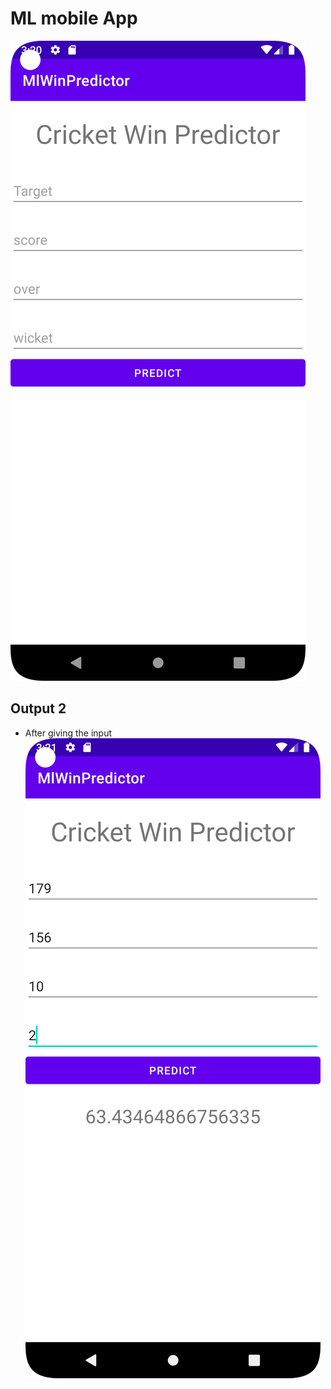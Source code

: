 # ML mobile App
![v1](./Image/MLApp1.png)
## Output 2
- After giving the input 
![v2](./Image/MLApp2.png)